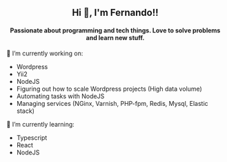 <h2 style="text-align:center;"> Hi 👋, I'm Fernando!!</h2>
<h4 style="text-align:center;">Passionate about programming and tech things. Love to solve problems and learn new stuff.</h4>

 <p>🔭 I’m currently working on:</p>
<ul>
  <li>Wordpress</li>
  <li>Yii2</li>
  <li>NodeJS</li>
  <li>Figuring out how to scale Wordpress projects (High data volume)</li>
  <li>Automating tasks with NodeJS</li>  
  <li>Managing services (NGinx, Varnish, PHP-fpm, Redis, Mysql, Elastic stack)</li>
</ul>

<p>🌱 I’m currently learning:</p>
<ul>
  <li>Typescript</li>
  <li>React</li>
  <li>NodeJS</li>
</ul>
